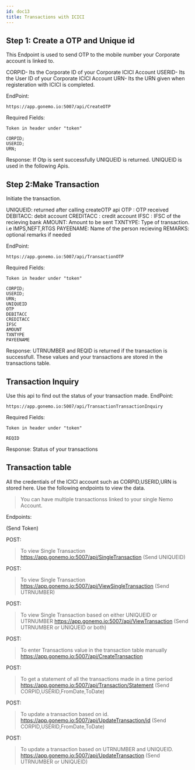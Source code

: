 ```yaml
---
id: doc13
title: Transactions with ICICI
---
```


## Step 1: Create a OTP and Unique id
This Endpoint is used to send OTP to the mobile number your Corporate account is linked to.

CORPID- Its the Corporate ID of your Corporate ICICI Account
USERID- Its the User ID of your Corporate ICICI Account
URN- Its the URN given when registeration with ICICI is completed.

EndPoint:
```
https://app.gonemo.io:5007/api/CreateOTP
```
Required Fields:
```
Token in header under "token"

CORPID;
USERID;
URN;
```
Response:
If Otp is sent successfully UNIQUEID is returned. UNIQUEID is used in the following Apis.

## Step 2:Make Transaction
Initiate the transaction.

UNIQUEID: returned after calling createOTP api
OTP : OTP received
DEBITACC: debit account
CREDITACC : credit account
IFSC : IFSC of the recieving bank
AMOUNT: Amount to be sent
TXNTYPE: Type of transaction. i.e IMPS,NEFT,RTGS
PAYEENAME: Name of the person recieving 
REMARKS: optional remarks if needed

EndPoint:
```
https://app.gonemo.io:5007/api/TransactionOTP
```
Required Fields:
```
Token in header under "token"

CORPID;
USERID;
URN;
UNIQUEID
OTP 
DEBITACC
CREDITACC 
IFSC
AMOUNT
TXNTYPE
PAYEENAME
```
Response:
UTRNUMBER and REQID is returned if the transaction is successfull. These values and your transactions are stored in the transactions table.

## Transaction Inquiry
Use this api to find out the status of your transaction made.
EndPoint:
```
https://app.gonemo.io:5007/api/TransactionTransactionInquiry
```
Required Fields:
```
Token in header under "token"

REQID
```
Response:
Status of your transactions


## Transaction table
All the credentials of the ICICI account such as CORPID,USERID,URN is stored here. Use the following endpoints to view the data.
> You can have multiple transactionss linked to your single Nemo Account.

Endpoints:

(Send Token)

POST:
> To view Single Transaction
https://app.gonemo.io:5007/api/SingleTransaction
(Send UNIQUEID)

POST:
> To view Single Transaction
https://app.gonemo.io:5007/api/ViewSingleTransaction
(Send UTRNUMBER)

POST:
> To view Single Transaction based on either UNIQUEID or UTRNUMBER
https://app.gonemo.io:5007/api/ViewTransaction
(Send UTRNUMBER or UNIQUEID or both)


POST:
> To enter Transactions value in the transaction table manually
https://app.gonemo.io:5007/api/CreateTransaction

POST:
> To get a statement of all the transactions made in a time period
https://app.gonemo.io:5007/api/Transaction/Statement
(Send CORPID,USERID,FromDate,ToDate)

POST:
> To update a transaction based on id.
https://app.gonemo.io:5007/api/UpdateTransaction/id
(Send CORPID,USERID,FromDate,ToDate)

POST:
> To update a transaction based on UTRNUMBER and UNIQUEID.
https://app.gonemo.io:5007/api/UpdateTransaction
(Send UTRNUMBER or UNIQUEID)





